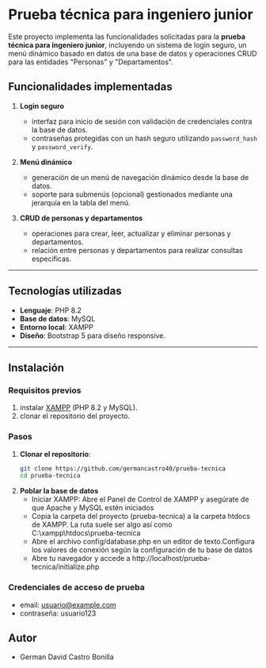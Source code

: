 # Prueba técnica para ingeniero junior

Este proyecto implementa las funcionalidades solicitadas para la **prueba técnica para ingeniero junior**, incluyendo un sistema de login seguro, un menú dinámico basado en datos de una base de datos y operaciones CRUD para las entidades "Personas" y "Departamentos".

## Funcionalidades implementadas

1. **Login seguro**
   - interfaz para inicio de sesión con validación de credenciales contra la base de datos.
   - contraseñas protegidas con un hash seguro utilizando `password_hash` y `password_verify`.

2. **Menú dinámico**
   - generación de un menú de navegación dinámico desde la base de datos.
   - soporte para submenús (opcional) gestionados mediante una jerarquía en la tabla del menú.

3. **CRUD de personas y departamentos**
   - operaciones para crear, leer, actualizar y eliminar personas y departamentos.
   - relación entre personas y departamentos para realizar consultas específicas.

---

## Tecnologías utilizadas

- **Lenguaje**: PHP 8.2
- **Base de datos**: MySQL
- **Entorno local**: XAMPP
- **Diseño**: Bootstrap 5 para diseño responsive.

---

## Instalación

### Requisitos previos

1. instalar [XAMPP](https://www.apachefriends.org/index.html) (PHP 8.2 y MySQL).
2. clonar el repositorio del proyecto.

### Pasos

1. **Clonar el repositorio**:
   ```bash
   git clone https://github.com/germancastro40/prueba-tecnica
   cd prueba-tecnica 
   ```
2. **Poblar la base de datos**
    - Iniciar XAMPP: Abre el Panel de Control de XAMPP y asegúrate de que Apache y MySQL estén iniciados
    - Copia la carpeta del proyecto (prueba-tecnica) a la carpeta htdocs de XAMPP. La ruta suele ser algo así como C:\xampp\htdocs\prueba-tecnica
    - Abre el archivo config/database.php en un editor de texto.Configura los valores de conexión según la configuración de tu base de datos
    - Abre tu navegador y accede a http://localhost/prueba-tecnica/initialize.php

### Credenciales de acceso de prueba
- email: usuario@example.com
- contraseña: usuario123 


## Autor
- German David Castro Bonilla
